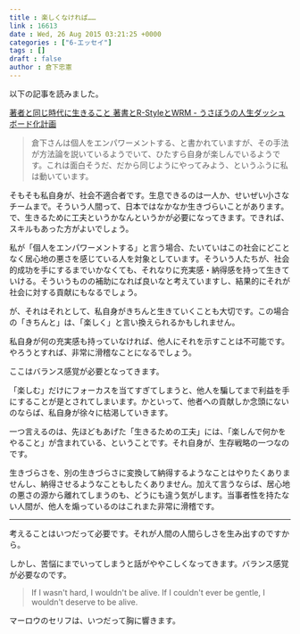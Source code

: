 ```yaml
---
title : 楽しくなければ……
link : 16613
date : Wed, 26 Aug 2015 03:21:25 +0000
categories : ["6-エッセイ"]
tags : []
draft : false
author : 倉下忠憲
---
```


以下の記事を読みました。

<a href="http://usabo.hatenadiary.jp/entry/2015/08/24/200331" target="_blank">著者と同じ時代に生きること 著書とR-StyleとWRM - うさぼうの人生ダッシュボード化計画</a>

<blockquote>倉下さんは個人をエンパワーメントする、と書かれていますが、その手法が方法論を説いているようでいて、ひたすら自身が楽しんでいるようです。これは面白そうだ、だから同じようにやってみよう、というふうに私は動いています。</blockquote>

そもそも私自身が、社会不適合者です。生息できるのは一人か、せいぜい小さなチームまで。そういう人間って、日本ではなかなか生きづらいことがあります。で、生きるために工夫というかなんというかが必要になってきます。できれば、スキルもあった方がよいでしょう。

私が「個人をエンパワーメントする」と言う場合、たいていはこの社会にどことなく居心地の悪さを感じている人を対象としています。そういう人たちが、社会的成功を手にするまでいかなくても、それなりに充実感・納得感を持って生きていける。そういうものの補助になれば良いなと考えていますし、結果的にそれが社会に対する貢献にもなるでしょう。

が、それはそれとして、私自身がきちんと生きていくことも大切です。この場合の「きちんと」は、「楽しく」と言い換えられるかもしれません。

私自身が何の充実感も持っていなければ、他人にそれを示すことは不可能です。やろうとすれば、非常に滑稽なことになるでしょう。

ここはバランス感覚が必要となってきます。

「楽しむ」だけにフォーカスを当てすぎてしまうと、他人を騙してまで利益を手にすることが是とされてしまいます。かといって、他者への貢献しか念頭にないのならば、私自身が徐々に枯渇していきます。

一つ言えるのは、先ほどもあげた「生きるための工夫」には、「楽しんで何かをやること」が含まれている、ということです。それ自身が、生存戦略の一つなのです。

生きづらさを、別の生きづらさに変換して納得するようなことはやりたくありませんし、納得させるようなこともしたくありません。加えて言うならば、居心地の悪さの源から離れてしまうのも、どうにも違う気がします。当事者性を持たない人間が、他人を煽っているのはこれまた非常に滑稽です。

<hr />

考えることはいつだって必要です。それが人間の人間らしさを生み出すのですから。

しかし、苦悩にまでいってしまうと話がややこしくなってきます。バランス感覚が必要なのです。

<blockquote>
If I wasn't hard, I wouldn't be alive. If I couldn't ever be gentle, I wouldn't deserve to be alive.
</blockquote>

マーロウのセリフは、いつだって胸に響きます。
